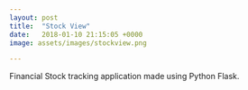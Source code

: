 ```yaml
---
layout: post
title:  "Stock View"
date:   2018-01-10 21:15:05 +0000
image: assets/images/stockview.png

---
```


Financial Stock tracking application made using Python Flask.